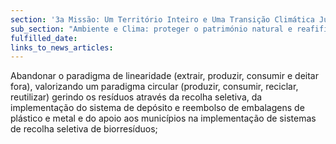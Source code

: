 ```yaml
---
section: '3a Missão: Um Território Inteiro e Uma Transição Climática Justa'
sub_section: "Ambiente e Clima: proteger o património natural e reafifirmar a liderança na redução de emissões"
fulfilled_date:
links_to_news_articles:
---
```


Abandonar o paradigma de linearidade (extrair, produzir, consumir e deitar fora), valorizando um paradigma circular (produzir, consumir, reciclar, reutilizar) gerindo os resíduos através da recolha seletiva, da implementação do sistema de depósito e reembolso de embalagens de plástico e metal e do apoio aos municípios na implementação de sistemas de recolha seletiva de biorresíduos;